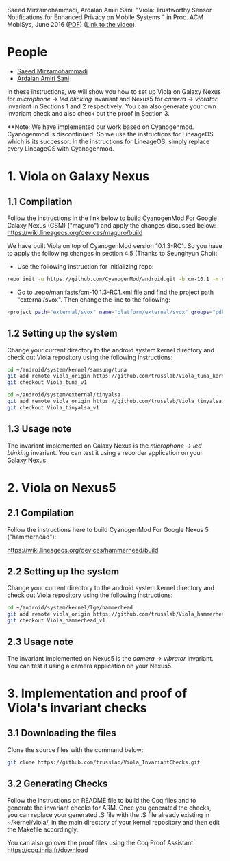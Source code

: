 
Saeed Mirzamohammadi, Ardalan Amiri Sani, "Viola: Trustworthy Sensor Notifications for Enhanced Privacy on Mobile Systems
" in Proc. ACM MobiSys, June 2016
([PDF](http://www.ics.uci.edu/~saeed/Mirzamohammadi_MobiSys16.pdf)) ([Link to the video](https://www.youtube.com/watch?v=przL6tbIIgw)).

# People

* [Saeed Mirzamohammadi](http://www.ics.uci.edu/~saeed)
* [Ardalan Amiri Sani](http://www.ics.uci.edu/~ardalan)

In these instructions, we will show you how to set up Viola on Galaxy Nexus for _microphone -> led blinking_
invariant and Nexus5 for _camera -> vibrator_ invariant in Sections 1 and 2 respectively. You can also generate your own invariant check and also check out the proof in Section 3.

**Note: We have implemented our work based on Cyanogenmod. Cyanogenmod is discontinued. So we use the instructions for LineageOS which is its successor. In the instructions for LineageOS, simply replace every LineageOS with Cyanogenmod.


# 1. Viola on Galaxy Nexus


## 1.1 Compilation


Follow the instructions in the link below to build CyanogenMod For Google Galaxy Nexus (GSM) ("maguro") and apply the changes discussed below:
https://wiki.lineageos.org/devices/maguro/build


We have built Viola on top of CyanogenMod version 10.1.3-RC1. So you have to apply the following changes in section 4.5 (Thanks to Seunghyun Choi):

* Use the following instruction for initializing repo:

```sh
repo init -u https://github.com/CyanogenMod/android.git -b cm-10.1 -m cm-10.1.3-RC1.xml
```

* Go to .repo/manifasts/cm-10.1.3-RC1.xml file and find the project path "external/svox". Then change the line to the following:

```sh
<project path="external/svox" name="platform/external/svox" groups="pdk-cw-fs" remote="aosp" revision="refs/tags/android-4.2.2_r1" />
```


## 1.2 Setting up the system

Change your current directory to the android system kernel directory and check out Viola repository using the following instructions:

```sh
cd ~/android/system/kernel/samsung/tuna
git add remote viola_origin https://github.com/trusslab/Viola_tuna_kernel.git
git checkout Viola_tuna_v1

cd ~/android/system/external/tinyalsa
git add remote viola_origin https://github.com/trusslab/Viola_tinyalsa.git
git checkout Viola_tinyalsa_v1
```


## 1.3 Usage note

The invariant implemented on Galaxy Nexus is the _microphone -> led blinking_ invariant. You can test it using a recorder application on your Galaxy Nexus.




# 2. Viola on Nexus5


## 2.1 Compilation


Follow the instructions here to build CyanogenMod For Google Nexus 5 ("hammerhead"):

https://wiki.lineageos.org/devices/hammerhead/build


## 2.2 Setting up the system


Change your current directory to the android system kernel directory and check out Viola repository using the following instructions:

```sh
cd ~/android/system/kernel/lge/hammerhead
git add remote viola_origin https://github.com/trusslab/Viola_hammerhead_kernel.git
git checkout Viola_hammerhead_v1
```

## 2.3 Usage note


The invariant implemented on Nexus5 is the _camera -> vibrator_ invariant. You can test it using a camera application on your Nexus5.


# 3. Implementation and proof of Viola's invariant checks


## 3.1 Downloading the files


Clone the source files with the command below:

```sh
git clone https://github.com/trusslab/Viola_InvariantChecks.git
```

## 3.2 Generating Checks


Follow the instructions on README file to build the Coq files and to generate the invariant checks for ARM. Once you generated the checks, you can replace your generated .S file with the .S file already existing in ~/kernel/viola/, in the main directory of your kernel repository and then edit the Makefile accordingly.

You can also go over the proof files using the Coq Proof Assistant: https://coq.inria.fr/download


